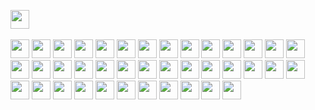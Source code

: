 <img src="https://img.shields.io/badge/HTML5-20232A?style=for-the-badge&logo=html5&logoColor=E34F26" height="30" />&nbsp;

<img src="https://img.shields.io/badge/CSS3-20232A?style=for-the-badge&logo=css3&logoColor=1572B6" height="30"/>

<img src="https://img.shields.io/badge/javascript-20232A.svg?&style=for-the-badge&logo=javascript&logoColor=F7DF1E" height="30"/>

<img src="https://img.shields.io/badge/React-20232A?style=for-the-badge&logo=react&logoColor=61DAFB" height="30"/>

<img src="https://img.shields.io/badge/React_Router-CA4245?style=for-the-badge&logo=react-router&logoColor=white" height="30"/>

<img src=" 	https://img.shields.io/badge/Sass-CC6699?style=for-the-badge&logo=sass&logoColor=white" height="30"/>

<img src="https://img.shields.io/badge/MUI-007FFF?style=for-the-badge&logo=MUI&logoColor=white" height="30"/>
 
<img src="https://img.shields.io/badge/Bootstrap-7E0AF9?style=for-the-badge&logo=bootstrap&logoColor=white" height="30"/> 
  
<img src="https://img.shields.io/badge/Tailwind_CSS-06B6D4?style=for-the-badge&logo=tailwind-css&logoColor=white" height="30"/> 
  
<img src="https://img.shields.io/badge/Netlify-00C7B7?style=for-the-badge&logo=netlify&logoColor=white" height="30"/>
  
<img src="https://img.shields.io/badge/Heroku-430098?style=for-the-badge&logo=heroku&logoColor=white" height="30"/>
   
<img src="https://img.shields.io/badge/firebase-FFCA28.svg?&style=for-the-badge&logo=firebase&logoColor=white" height="30"/>
 
<img src="https://img.shields.io/badge/Node.js-43853D?style=for-the-badge&logo=node.js&logoColor=white" height="30"/>

<img src="https://img.shields.io/badge/-MongoDB-4DB33D?style=for-the-badge&logo=mongodb&logoColor=FFFFFF" height="30"/>

<img src="https://img.shields.io/badge/-MySQL-4479A1?style=for-the-badge&logo=mysql&logoColor=FFFFFF" height="30"/>

<img src="https://img.shields.io/badge/-Express-000000?style=for-the-badge&logo=express&logoColor=FFFFFF" height="30"/>

<img src="https://img.shields.io/badge/-Next.js-000000?style=for-the-badge&logo=Next.js&logoColor=FFFFFF" height="30"/>

<img src="https://img.shields.io/badge/-NGINX-009639?style=for-the-badge&logo=NGINX&logoColor=FFFFFF" height="30"/>

<img src="https://img.shields.io/badge/-Docker-2496ED?style=for-the-badge&logo=Docker&logoColor=FFFFFF" height="30"/>

<img src="https://img.shields.io/badge/-TypeScript-3178C6?style=for-the-badge&logo=TypeScript&logoColor=FFFFFF" height="30"/>

<img src="https://img.shields.io/badge/-Git-F05032?style=for-the-badge&logo=Git&logoColor=FFFFFF" height="30"/>

<img src="https://img.shields.io/badge/-Figma-F24E1E?style=for-the-badge&logo=Figma&logoColor=FFFFFF" height="30"/>

<img src="https://img.shields.io/badge/-Postman-FF6C37?style=for-the-badge&logo=Postman&logoColor=FFFFFF" height="30"/>

<img src="https://img.shields.io/badge/-Redux-764ABC?style=for-the-badge&logo=Redux&logoColor=FFFFFF" height="30"/>

<img src="https://img.shields.io/badge/-Webpack-8DD6F9?style=for-the-badge&logo=Webpack&logoColor=FFFFFF" height="30"/>

<img src="https://img.shields.io/badge/-npm-CB3837?style=for-the-badge&logo=npm&logoColor=FFFFFF" height="30"/>

<img src="https://img.shields.io/badge/-Go-00ADD8?style=for-the-badge&logo=Go&logoColor=FFFFFF" height="30"/>

<img src="https://img.shields.io/badge/-Python-3776AB?style=for-the-badge&logo=Python&logoColor=FFFFFF" height="30"/>

<img src="https://img.shields.io/badge/-GraphQL-E10098?style=for-the-badge&logo=GraphQL&logoColor=FFFFFF" height="30"/>

<img src="https://img.shields.io/badge/-ChakraUI-319795?style=for-the-badge&logo=ChakraUI&logoColor=FFFFFF" height="30"/>

<img src="https://img.shields.io/badge/-Chart.js-FF6384?style=for-the-badge&logo=Chart.js&logoColor=FFFFFF" height="30"/>

<img src="https://img.shields.io/badge/-.ENV-ECD53F?style=for-the-badge&logo=.ENV&logoColor=FFFFFF" height="30"/>

<img src="https://img.shields.io/badge/-Git-F05032?style=for-the-badge&logo=Git&logoColor=FFFFFF" height="30"/>

<img src="https://img.shields.io/badge/-JSON-000000?style=for-the-badge&logo=JSON&logoColor=FFFFFF" height="30"/>

<img src="https://img.shields.io/badge/-JSON Web Tokens-000000?style=for-the-badge&logo=JSON Web Tokens&logoColor=FFFFFF" height="30"/>

<img src="https://img.shields.io/badge/-NestJS-E0234E?style=for-the-badge&logo=NestJS&logoColor=FFFFFF" height="30"/>

<img src="https://img.shields.io/badge/-Jest-C21325?style=for-the-badge&logo=Jest&logoColor=FFFFFF" height="30"/>

<img src="https://img.shields.io/badge/-Insomnia-4000BF?style=for-the-badge&logo=Insomnia&logoColor=FFFFFF" height="30"/>

<img src="https://img.shields.io/badge/-Canva-00C4CC?style=for-the-badge&logo=Canva&logoColor=FFFFFF" height="30"/>

<img src="https://img.shields.io/badge/-Git-F05032?style=for-the-badge&logo=Git&logoColor=FFFFFF" height="30"/>
